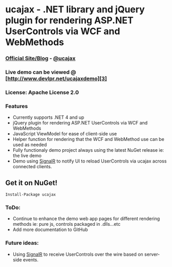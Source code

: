 # ucajax - .NET library and jQuery plugin for rendering ASP.NET UserControls via WCF and WebMethods

### [Official Site/Blog][1] - [@ucajax][2]  
### Live demo can be viewed @ [http://www.devlpr.net/ucajaxdemo][3] 
### License: Apache License 2.0  

### Features

* Currently supports .NET 4 and up
* jQuery plugin for rendering ASP.NET UserControls via WCF and WebMethods
* JavaScript ViewModel for ease of client-side use 
* Helper function for rendering that the WCF and WebMethod use can be used as needed
* Fully functionaly demo project always using the latest NuGet release ie: the live demo
* Demo using [SignalR][4] to notify UI to reload UserControls via ucajax across connected clients.

## Get it on NuGet!

    Install-Package ucajax

### ToDo:
* Continue to enhance the demo web app pages for different rendering methods ie: pure js, controls packaged in .dlls...etc
* Add more documentation to GitHub

### Future ideas:
* Using [SignalR][4] to receive UserControls over the wire based on server-side events.

 
  [1]: http://www.devlpr.net/ucajax
  [2]: http://twitter.com/ucajax
  [3]: http://www.devlpr.net/ucajaxdemo
  [4]: https://github.com/SignalR/SignalR